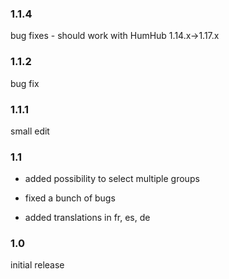 

### 1.1.4

bug fixes - should work with HumHub 1.14.x->1.17.x

### 1.1.2

bug fix


### 1.1.1

small edit


### 1.1

- added possibility to select multiple groups

- fixed a bunch of bugs

- added translations in fr, es, de


### 1.0

initial release